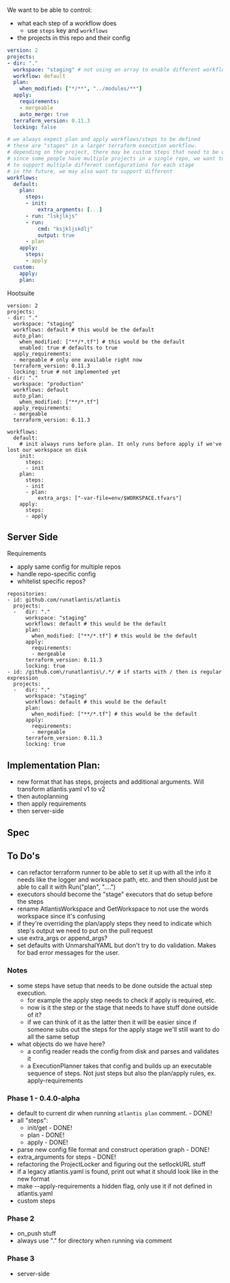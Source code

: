 We want to be able to control:
- what each step of a workflow does
    - use `steps` key and `workflows`
- the projects in this repo and their config

```yaml
version: 2
projects:
- dir: "."
  workspace: "staging" # not using an array to enable different workflows per workspace
  workflow: default
  plan:
    when_modified: ["*/**", "../modules/**"]
  apply:
    requirements:
    - mergeable
    auto_merge: true
  terraform_version: 0.11.3
  locking: false

# we always expect plan and apply workflows/steps to be defined
# these are "stages" in a larger terraform execution workflow.
# depending on the project, there may be custom steps that need to be defined
# since some people have multiple projects in a single repo, we want to be able
# to support multiple different configurations for each stage
# in the future, we may also want to support different
workflows:
  default:
    plan:
      steps:
      - init:
          extra_argments: [...]
      - run: "lskjlkjs"
      - run:
          cmd: "ksjkljskdlj"
          output: true
      - plan
    apply:
      steps:
      - apply
  custom:
    apply:
    plan:
 ```

Hootsuite
```
version: 2
projects:
- dir: "."
  workspace: "staging"
  workflows: default # this would be the default
  auto_plan:
    when_modified: ["**/*.tf"] # this would be the default
    enabled: true # defaults to true
  apply_requirements:
  - mergeable # only one available right now
  terraform_version: 0.11.3
  locking: true # not implemented yet
- dir: "."
  workspace: "production"
  workflows: default
  auto_plan:
    when_modified: ["**/*.tf"]
  apply_requirements:
  - mergeable
  terraform_version: 0.11.3

workflows:
  default:
    # init always runs before plan. It only runs before apply if we've lost our workspace on disk
    init:
      steps:
      - init
    plan:
      steps:
      - init
      - plan:
          extra_args: ["-var-file=env/$WORKSPACE.tfvars"]
    apply:
      steps:
      - apply
```

## Server Side
Requirements
- apply same config for multiple repos
- handle repo-specific config
- whitelist specific repos?

```
repositories:
- id: github.com/runatlantis/atlantis
  projects:
  -   dir: "."
	  workspace: "staging"
	  workflows: default # this would be the default
	  plan:
	    when_modified: ["**/*.tf"] # this would be the default
	  apply:
	    requirements:
	    - mergeable
	  terraform_version: 0.11.3
	  locking: true
- id: /github.com\/runatlantis\/.*/ # if starts with / then is regular expression
  projects:
  -   dir: "."
	  workspace: "staging"
	  workflows: default # this would be the default
	  plan:
	    when_modified: ["**/*.tf"] # this would be the default
	  apply:
	    requirements:
	    - mergeable
	  terraform_version: 0.11.3
	  locking: true
```

## Implementation Plan:
- new format that has steps, projects and additional arguments. Will transform atlantis.yaml v1 to v2
- then autoplanning
- then apply requirements
- then server-side

## Spec

## To Do's
- can refactor terraform runner to be able to set it up with all the info it needs
  like the logger and workspace path, etc. and then should just be able to call it with Run("plan", "....")
- executors should become the "stage" executors that do setup before the steps
- rename AtlantisWorkspace and GetWorkspace to not use the words workspace since it's confusing
- if they're overriding the plan/apply steps they need to indicate which step's output we need to put on the pull request
- use extra_args or append_args?
- set defaults with UnmarshalYAML but don't try to do validation. Makes for bad error messages for the user.

### Notes
- some steps have setup that needs to be done outside the actual step execution.
  - for example the apply step needs to check if apply is required, etc.
  - now is it the step or the stage that needs to have stuff done outside of it?
  - if we can think of it as the latter then it will be easier since if someone subs
    out the steps for the apply stage we'll still want to do all the same setup
- what objects do we have here?
    - a config reader reads the config from disk and parses and validates it
    - a ExecutionPlanner takes that config and builds up an executable sequence of steps. Not just steps but also the plan/apply rules, ex. apply-requirements

### Phase 1 - 0.4.0-alpha
- default to current dir when running `atlantis plan` comment. - DONE!
- all "steps":
  - init/get - DONE!
  - plan - DONE!
  - apply - DONE!
- parse new config file format and construct operation graph - DONE!
- extra_arguments for steps - DONE!
- refactoring the ProjectLocker and figuring out the setlockURL stuff
- if a legacy atlantis.yaml is found, print out what it should look like in the new format
- make --apply-requirements a hidden flag, only use it if not defined in atlantis.yaml
- custom steps

### Phase 2
- on_push stuff
- always use "." for directory when running via comment

### Phase 3
- server-side
